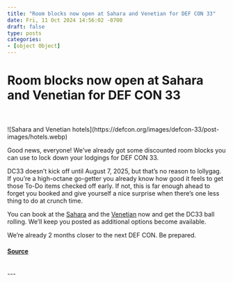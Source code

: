 ```yaml
---
title: "Room blocks now open at Sahara and Venetian for DEF CON 33"
date: Fri, 11 Oct 2024 14:56:02 -0700
draft: false
type: posts
categories: 
- [object Object]
---
```

# Room blocks now open at Sahara and Venetian for DEF CON 33

<br/>

<br/>
![Sahara and Venetian hotels](https://defcon.org/images/defcon-33/post-images/hotels.webp)  

Good news, everyone! We’ve already got some discounted room blocks you can use to lock down your lodgings for DEF CON 33.  
  
DC33 doesn’t kick off until August 7, 2025, but that’s no reason to lollygag. If you’re a high-octane go-getter you already know how good it feels to get those To-Do items checked off early. If not, this is far enough ahead to forget you booked and give yourself a nice surprise when there’s one less thing to do at crunch time.  
  
You can book at the [Sahara](https://book.passkey.com/e/50911722) and the [Venetian](https://book.passkey.com/go/RDCON) now and get the DC33 ball rolling. We’ll keep you posted as additional options become available.  
  
We’re already 2 months closer to the next DEF CON. Be prepared.

#### [Source](https://defcon.org/html/links/dc-news.html#dc33rooms)

<br/>
---
